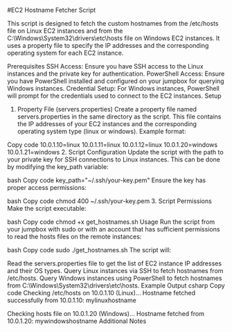 #EC2 Hostname Fetcher Script

This script is designed to fetch the custom hostnames from the /etc/hosts file on Linux EC2 instances and from the C:\Windows\System32\drivers\etc\hosts file on Windows EC2 instances. It uses a property file to specify the IP addresses and the corresponding operating system for each EC2 instance.

Prerequisites
SSH Access: Ensure you have SSH access to the Linux instances and the private key for authentication.
PowerShell Access: Ensure you have PowerShell installed and configured on your jumpbox for querying Windows instances.
Credential Setup: For Windows instances, PowerShell will prompt for the credentials used to connect to the EC2 instances.
Setup
1. Property File (servers.properties)
Create a property file named servers.properties in the same directory as the script. This file contains the IP addresses of your EC2 instances and the corresponding operating system type (linux or windows). Example format:

Copy code
10.0.1.10=linux
10.0.1.11=linux
10.0.1.12=linux
10.0.1.20=windows
10.0.1.21=windows
2. Script Configuration
Update the script with the path to your private key for SSH connections to Linux instances. This can be done by modifying the key_path variable:

bash
Copy code
key_path="~/.ssh/your-key.pem"
Ensure the key has proper access permissions:

bash
Copy code
chmod 400 ~/.ssh/your-key.pem
3. Script Permissions
Make the script executable:

bash
Copy code
chmod +x get_hostnames.sh
Usage
Run the script from your jumpbox with sudo or with an account that has sufficient permissions to read the hosts files on the remote instances:

bash
Copy code
sudo ./get_hostnames.sh
The script will:

Read the servers.properties file to get the list of EC2 instance IP addresses and their OS types.
Query Linux instances via SSH to fetch hostnames from /etc/hosts.
Query Windows instances using PowerShell to fetch hostnames from C:\Windows\System32\drivers\etc\hosts.
Example Output
csharp
Copy code
Checking /etc/hosts on 10.0.1.10 (Linux)...
Hostname fetched successfully from 10.0.1.10: mylinuxhostname

Checking hosts file on 10.0.1.20 (Windows)...
Hostname fetched from 10.0.1.20: mywindowshostname
Additional Notes
